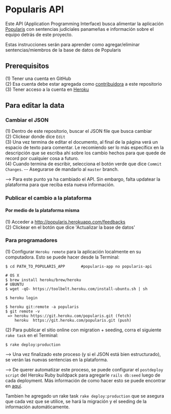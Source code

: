 # Popularis API

Este API (Application Programming Interface) busca alimentar la aplicación [Popularis](http://popularis.herokuapp.com) con sentencias judiciales panameñas e información sobre el equipo detrás de este proyecto.

Estas instrucciones serán para aprender como agregar/eliminar sentencias/miembros de la base de datos de Popularis

## Prerequisitos

(1) Tener una cuenta en GitHub <br>
(2) Esa cuenta debe estar agregada como [contribuidora](https://github.com/juliet-tech/popularis-api/settings/collaboration) a este repositorio <br>
(3) Tener acceso a la cuenta en [Heroku](https://heroku.com)

## Para editar la data

### Cambiar el JSON

(1) Dentro de este repositorio, buscar el JSON file que busca cambiar <br>
(2) Clickear donde dice `Edit` <br>
(3) Una vez termina de editar el documento, al final de la página verá un espacio de texto para comentar. Le recomiendo ser lo más específicx en la descripción que se escriba ahí sobre los cambio hechos para que quede de record por cualquier cosa a futuro. <br>
(4) Cuando termina de escribir, selecciona el botón verde que dice `Commit Changes`. -- Asegurarse de mandarlo al `master` branch. <br>

--> Para este punto ya ha cambiado el API. Sin embargo, falta updatear la plataforma para que reciba esta nueva información.

### Publicar el cambio a la plataforma

#### Por medio de la plataforma misma

(1) Acceder a http://popularis.herokuapp.com/feedbacks <br>
(2) Clickear en el botón que dice 'Actualizar la base de datos'

### Para programadores

(1) Configurar `Heroku remote` para la aplicación localmente en su computadora. Esto se puede hacer desde la Terminal:

```
$ cd PATH_TO_POPULARIS_APP       #popularis-app no popularis-api

# OS X
$ brew install heroku/brew/heroku
# UBUNTU
$ wget -qO- https://toolbelt.heroku.com/install-ubuntu.sh | sh

$ heroku login

$ heroku git:remote -a popularis
$ git remote -v
 => heroku https://git.heroku.com/popularis.git (fetch)
    heroku  https://git.heroku.com/popularis.git (push)

```

(2) Para publicar el sitio online con migration + seeding, corra el siguiente `rake task` en el Terminal:

```
$ rake deploy:production
```

--> Una vez finalizado este proceso (y si el JSON está bien estructurado), se verán las nuevas sentencias en la plataforma.

--> De querer automatizar este proceso, se puede configurar el `postdeploy script` del Heroku Ruby buildpack para agregarle `rails db:seed` luego de cada deployment. Más información de como hacer esto se puede encontrar en [aquí](https://devcenter.heroku.com/articles/github-integration-review-apps#the-postdeploy-script).

Tambien he agregado un rake task `rake deploy:production` que se asegura que cada vez que se utilice, se hará la migración y el seeding de la información automáticamente.

